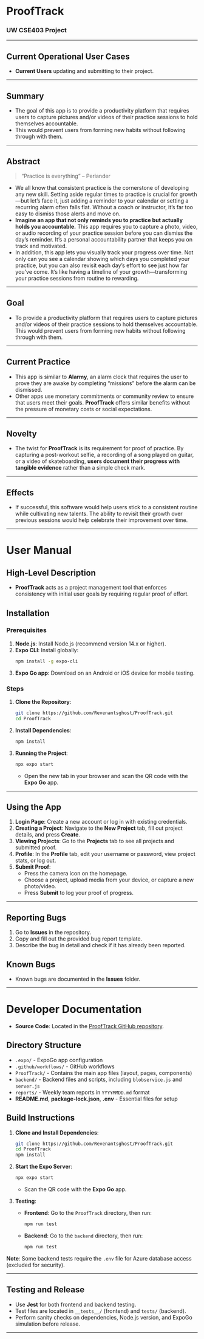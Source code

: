 # **ProofTrack**

### UW CSE403 Project

---

## **Current Operational User Cases**
- **Current Users** updating and submitting to their project.

---

## **Summary**

- The goal of this app is to provide a productivity platform that requires users to capture pictures and/or videos of their practice sessions to hold themselves accountable.
- This would prevent users from forming new habits without following through with them.

---

## **Abstract**

> “Practice is everything” – Periander

- We all know that consistent practice is the cornerstone of developing any new skill. Setting aside regular times to practice is crucial for growth—but let’s face it, just adding a reminder to your calendar or setting a recurring alarm often falls flat. Without a coach or instructor, it’s far too easy to dismiss those alerts and move on.
- **Imagine an app that not only reminds you to practice but actually holds you accountable.** This app requires you to capture a photo, video, or audio recording of your practice session before you can dismiss the day’s reminder. It’s a personal accountability partner that keeps you on track and motivated.
- In addition, this app lets you visually track your progress over time. Not only can you see a calendar showing which days you completed your practice, but you can also revisit each day’s effort to see just how far you’ve come. It’s like having a timeline of your growth—transforming your practice sessions from routine to rewarding.

---

## **Goal**

- To provide a productivity platform that requires users to capture pictures and/or videos of their practice sessions to hold themselves accountable. This would prevent users from forming new habits without following through with them.

---

## **Current Practice**

- This app is similar to **Alarmy**, an alarm clock that requires the user to prove they are awake by completing “missions” before the alarm can be dismissed.
- Other apps use monetary commitments or community review to ensure that users meet their goals. **ProofTrack** offers similar benefits without the pressure of monetary costs or social expectations.

---

## **Novelty**

- The twist for **ProofTrack** is its requirement for proof of practice. By capturing a post-workout selfie, a recording of a song played on guitar, or a video of skateboarding, **users document their progress with tangible evidence** rather than a simple check mark.

---

## **Effects**

- If successful, this software would help users stick to a consistent routine while cultivating new talents. The ability to revisit their growth over previous sessions would help celebrate their improvement over time.

---

# **User Manual**

## **High-Level Description**

- **ProofTrack** acts as a project management tool that enforces consistency with initial user goals by requiring regular proof of effort.
  
## **Installation**

### Prerequisites

1. **Node.js**: Install Node.js (recommend version 14.x or higher).
2. **Expo CLI**: Install globally:
    ```bash
    npm install -g expo-cli
    ```
3. **Expo Go app**: Download on an Android or iOS device for mobile testing.

### Steps

1. **Clone the Repository**:
    ```bash
    git clone https://github.com/Revenantsghost/ProofTrack.git
    cd ProofTrack
    ```

2. **Install Dependencies**:
    ```bash
    npm install
    ```

3. **Running the Project**:
    ```bash
    npx expo start
    ```
    - Open the new tab in your browser and scan the QR code with the **Expo Go** app.

---

## **Using the App**

1. **Login Page**: Create a new account or log in with existing credentials.
2. **Creating a Project**: Navigate to the **New Project** tab, fill out project details, and press **Create**.
3. **Viewing Projects**: Go to the **Projects** tab to see all projects and submitted proof.
4. **Profile**: In the **Profile** tab, edit your username or password, view project stats, or log out.
5. **Submit Proof**:
   - Press the camera icon on the homepage.
   - Choose a project, upload media from your device, or capture a new photo/video.
   - Press **Submit** to log your proof of progress.

---

## **Reporting Bugs**

1. Go to **Issues** in the repository.
2. Copy and fill out the provided bug report template.
3. Describe the bug in detail and check if it has already been reported.

## **Known Bugs**

- Known bugs are documented in the **Issues** folder.

---

# **Developer Documentation**

- **Source Code**: Located in the [ProofTrack GitHub repository](https://github.com/Revenantsghost/ProofTrack).

## **Directory Structure**

- `.expo/` - ExpoGo app configuration
- `.github/workflows/` - GitHub workflows
- `ProofTrack/` - Contains the main app files (layout, pages, components)
- `backend/` - Backend files and scripts, including `blobservice.js` and `server.js`
- `reports/` - Weekly team reports in `YYYYMMDD.md` format
- **README.md**, **package-lock.json**, **.env** - Essential files for setup

## **Build Instructions**

1. **Clone and Install Dependencies**:
    ```bash
    git clone https://github.com/Revenantsghost/ProofTrack.git
    cd ProofTrack
    npm install
    ```

2. **Start the Expo Server**:
    ```bash
    npx expo start
    ```
    - Scan the QR code with the **Expo Go** app.

3. **Testing**:
    - **Frontend**: Go to the `ProofTrack` directory, then run:
        ```bash
        npm run test
        ```
    - **Backend**: Go to the `backend` directory, then run:
        ```bash
        npm run test
        ```

**Note**: Some backend tests require the `.env` file for Azure database access (excluded for security).

---

## **Testing and Release**

- Use **Jest** for both frontend and backend testing.
- Test files are located in `__tests__/` (frontend) and `tests/` (backend).
- Perform sanity checks on dependencies, Node.js version, and ExpoGo simulation before release.

--- 

